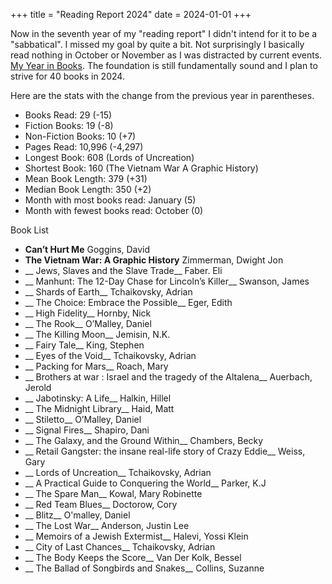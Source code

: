 +++
title = "Reading Report 2024"
date = 2024-01-01
+++

Now in the seventh year of my "reading report" I didn't intend for it to be a "sabbatical". I missed my goal by quite a bit. Not surprisingly I basically read nothing in October or November as I was distracted by current events. [My Year in Books](https://www.goodreads.com/user/year_in_books/2023/3063249). The foundation is still fundamentally sound and I plan to strive for 40 books in 2024.


Here are the stats with the change from the previous year in parentheses.

* Books Read: 29 (-15)
* Fiction Books: 19 (-8)
* Non-Fiction Books: 10 (+7)
* Pages Read: 10,996 (-4,297)
* Longest Book: 608 (Lords of Uncreation)
* Shortest Book: 160 (The Vietnam War A Graphic History)
* Mean Book Length: 379	(+31)
* Median Book Length: 350 (+2)
* Month with most books read:  January (5)
* Month with fewest books read: October (0)


Book List

* __Can’t Hurt Me__	Goggins, David
* __The Vietnam War: A Graphic History__ Zimmerman, Dwight Jon
* __ Jews, Slaves and the Slave Trade__	Faber. Eli
* __ Manhunt: The 12-Day Chase for Lincoln’s Killer__ Swanson, James
* __ Shards of Earth__ Tchaikovsky, Adrian
* __ The Choice: Embrace the Possible__ Eger, Edith
* __ High Fidelity__ Hornby, Nick
* __ The Rook__ O’Malley, Daniel
* __ The Killing Moon__ Jemisin, N.K.
* __ Fairy Tale__ King, Stephen
* __ Eyes of the Void__ Tchaikovsky, Adrian
* __ Packing for Mars__ Roach, Mary
* __ Brothers at war : Israel and the tragedy of the Altalena__ Auerbach, Jerold
* __ Jabotinsky: A Life__ Halkin, Hillel
* __ The Midnight Library__ Haid, Matt
* __ Stiletto__ O’Malley, Daniel
* __ Signal Fires__ Shapiro, Dani
* __ The Galaxy, and the Ground Within__ Chambers, Becky
* __ Retail Gangster: the insane real-life story of Crazy Eddie__ Weiss, Gary
* __ Lords of Uncreation__ Tchaikovsky, Adrian
* __ A Practical Guide to Conquering the World__ Parker, K.J
* __ The Spare Man__ Kowal, Mary Robinette
* __ Red Team Blues__ Doctorow, Cory
* __ Blitz__ O'malley, Daniel
* __ The Lost War__ Anderson, Justin Lee
* __ Memoirs of a Jewish Extermist__ Halevi, Yossi Klein
* __ City of Last Chances__ Tchaikovsky, Adrian
* __ The Body Keeps the Score__ Van Der Kolk, Bessel
* __ The Ballad of Songbirds and Snakes__ Collins, Suzanne
